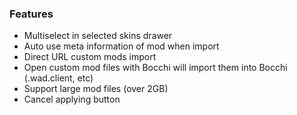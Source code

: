 ### Features
- Multiselect in selected skins drawer
- Auto use meta information of mod when import
- Direct URL custom mods import
- Open custom mod files with Bocchi will import them into Bocchi (.wad.client, etc)
- Support large mod files (over 2GB)
- Cancel applying button